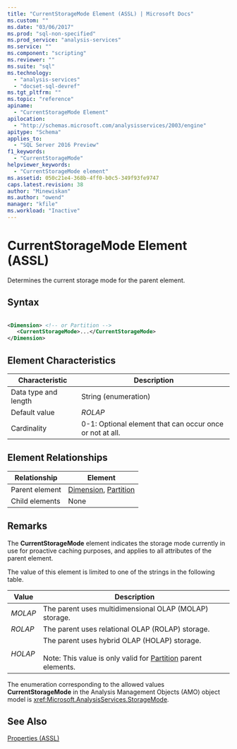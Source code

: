 ```yaml
---
title: "CurrentStorageMode Element (ASSL) | Microsoft Docs"
ms.custom: ""
ms.date: "03/06/2017"
ms.prod: "sql-non-specified"
ms.prod_service: "analysis-services"
ms.service: ""
ms.component: "scripting"
ms.reviewer: ""
ms.suite: "sql"
ms.technology: 
  - "analysis-services"
  - "docset-sql-devref"
ms.tgt_pltfrm: ""
ms.topic: "reference"
apiname: 
  - "CurrentStorageMode Element"
apilocation: 
  - "http://schemas.microsoft.com/analysisservices/2003/engine"
apitype: "Schema"
applies_to: 
  - "SQL Server 2016 Preview"
f1_keywords: 
  - "CurrentStorageMode"
helpviewer_keywords: 
  - "CurrentStorageMode element"
ms.assetid: 050c21e4-368b-4ff0-b0c5-349f93fe9747
caps.latest.revision: 38
author: "Minewiskan"
ms.author: "owend"
manager: "kfile"
ms.workload: "Inactive"
---
```

# CurrentStorageMode Element (ASSL)
  Determines the current storage mode for the parent element.  
  
## Syntax  
  
```xml  
  
<Dimension> <!-- or Partition -->  
   <CurrentStorageMode>...</CurrentStorageMode>  
</Dimension>  
```  
  
## Element Characteristics  
  
|Characteristic|Description|  
|--------------------|-----------------|  
|Data type and length|String (enumeration)|  
|Default value|*ROLAP*|  
|Cardinality|0-1: Optional element that can occur once or not at all.|  
  
## Element Relationships  
  
|Relationship|Element|  
|------------------|-------------|  
|Parent element|[Dimension](../../../analysis-services/scripting/objects/dimension-element-assl.md), [Partition](../../../analysis-services/scripting/objects/partition-element-assl.md)|  
|Child elements|None|  
  
## Remarks  
 The **CurrentStorageMode** element indicates the storage mode currently in use for proactive caching purposes, and applies to all attributes of the parent element.  
  
 The value of this element is limited to one of the strings in the following table.  
  
|Value|Description|  
|-----------|-----------------|  
|*MOLAP*|The parent uses multidimensional OLAP (MOLAP) storage.|  
|*ROLAP*|The parent uses relational OLAP (ROLAP) storage.|  
|*HOLAP*|The parent uses hybrid OLAP (HOLAP) storage.<br /><br /> Note: This value is only valid for [Partition](../../../analysis-services/scripting/objects/partition-element-assl.md) parent elements.|  
  
 The enumeration corresponding to the allowed values **CurrentStorageMode** in the Analysis Management Objects (AMO) object model is <xref:Microsoft.AnalysisServices.StorageMode>.  
  
## See Also  
 [Properties &#40;ASSL&#41;](../../../analysis-services/scripting/properties/properties-assl.md)  
  
  
